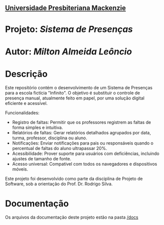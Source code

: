 <h2><a href= "https://www.mackenzie.br">Universidade Presbiteriana Mackenzie</a></h2>

# Projeto: *Sistema de Presenças*

# Autor: *Milton Almeida Leôncio*

# Descrição

Este repositório contém o desenvolvimento de um Sistema de Presenças para a escola fictícia "Infinito". O objetivo é substituir o controle de presença manual, atualmente feito em papel, por uma solução digital eficiente e acessível.

Funcionalidades:
- Registro de faltas: Permitir que os professores registrem as faltas de forma simples e intuitiva.
- Relatórios de faltas: Gerar relatórios detalhados agrupados por data, turma, professor, disciplina ou aluno.
- Notificações: Enviar notificações para pais ou responsáveis quando o percentual de faltas do aluno ultrapassar 20%.
- Acessibilidade: Prover suporte para usuários com deficiências, incluindo ajustes de tamanho de fonte.
- Acesso universal: Compatível com todos os navegadores e dispositivos móveis.

Este projeto foi desenvolvido como parte da disciplina de Projeto de Software, sob a orientação do Prof. Dr. Rodrigo Silva.

# Documentação

Os arquivos da documentação deste projeto estão na pasta [/docs](/docs)
